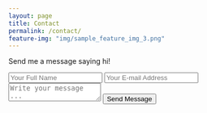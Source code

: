 ```yaml
---
layout: page
title: Contact
permalink: /contact/
feature-img: "img/sample_feature_img_3.png"
---
```

Send me a message saying hi!

<form action="https://getsimpleform.com/messages?form_api_token=dc07c2c82893ae840022bc956f88acb0" method="post">
  <!-- the redirect_to is optional, the form will redirect to the referrer on submission -->
  <input type='hidden' name='redirect_to' value='http://srosenshein.github.io/thank-you/' />
  <input type='text' name='name' placeholder='Your Full Name' />
  <input type='email' name='email' placeholder='Your E-mail Address' />
  <textarea name='message' placeholder='Write your message ...'></textarea>
  <input type='submit' value='Send Message' />
</form>